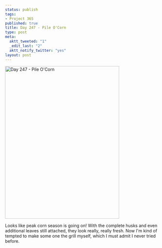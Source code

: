 ```yaml
--- 
status: publish
tags: 
- Project 365
published: true
title: Day 247 - Pile O'Corn
type: post
meta: 
  aktt_tweeted: "1"
  _edit_last: "2"
  aktt_notify_twitter: "yes"
layout: post
---
```

<a href="http://www.flickr.com/photos/freeed/6115268532/" title="Day 247 - Pile O'Corn by Fred​, on Flickr"><img src="http://farm7.static.flickr.com/6185/6115268532_535bc81c4f.jpg" width="375" height="500" alt="Day 247 - Pile O'Corn"/></a>

Looks like peak corn season is going on! With the complete husks and even additional leaves still attached, they look really, really fresh. Now I'm kind of tempted to make some one the grill myself, which I must admit I never tried before.
